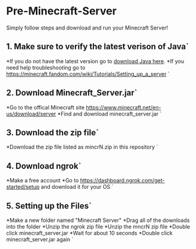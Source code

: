# Pre-Minecraft-Server
Simply follow steps and download and run your Minecraft Server!


##   1. Make sure to verify the latest verison of Java`
*If you do not have the latest version go to [download Java here](https://www.java.com/en/download/).
*If you need help troubleshooting go to https://minecraft.fandom.com/wiki/Tutorials/Setting_up_a_server
`

##   2. Download Minecraft_Server.jar`
*Go to the offical Minecraft site https://www.minecraft.net/en-us/download/server
*Find and download minecraft_server.jar
`

##   3. Download the zip file`
*Download the zip file listed as mincrN.zip in this repository
`

##   4. Download ngrok`
*Make a free account
*Go to https://dashboard.ngrok.com/get-started/setup and download it for your OS
`

##   5. Setting up the Files`
*Make a new folder named "Minecraft Server"
*Drag all of the downloads into the folder
*Unzip the ngrok zip file
*Unzip the mncrN zip file
*Double click minecraft_server.jar
*Wait for about 10 seconds
*Double click minecraft_server.jar again
`

